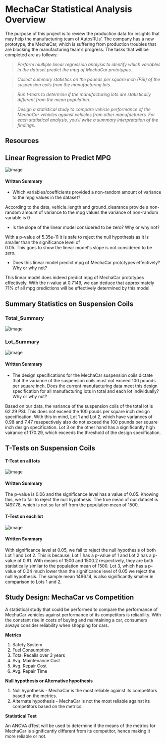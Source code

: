 # MechaCar Statistical Analysis Overview

The purpose of this project is to review the production data for insights that may help the manufacturing team of AutosRUs’. The company has a new prototype, the MechaCar, which is suffering from production troubles that are blocking the manufacturing team’s progress. The tasks that will be completed are as follows:

> _Perform multiple linear regression analysis to identify which variables in the dataset predict the mpg of MechaCar prototypes._

> _Collect summary statistics on the pounds per square inch (PSI) of the suspension coils from the manufacturing lots._

> _Run t-tests to determine if the manufacturing lots are statistically different from the mean population._

> _Design a statistical study to compare vehicle performance of the MechaCar vehicles against vehicles from other manufacturers. For each statistical analysis, you’ll write a summary interpretation of the findings._

## Resources

## Linear Regression to Predict MPG

![image](https://user-images.githubusercontent.com/102786356/180637805-1c7b3df7-56fe-4948-8ef3-5cf148dc2ec1.png)

#### Written Summary

* Which variables/coefficients provided a non-random amount of variance to the mpg values in the dataset?

According to the data, vehicle_length and ground_clearance provide a non-random amount of variance to the mpg values 
the variance of non-random variable is 0

* Is the slope of the linear model considered to be zero? Why or why not?

With a p-value of 5.35e-11 it is safe to reject the null hypothesis as it is smaller than the significance level of  
0.05. This goes to show the linear model's slope is not considered to be zero. 

* Does this linear model predict mpg of MechaCar prototypes effectively? Why or why not?

This linear model does indeed predict mpg of MechaCar prototypes effectively. With the r-value at 0.7149, we can deduce
that approximately 71% of all mpg predictions will be effectively determined by this model. 

## Summary Statistics on Suspension Coils

### Total_Summary
![image](https://user-images.githubusercontent.com/102786356/180638094-33c04ef5-5622-41f9-8890-8084d318ddf7.png)


### Lot_Summary
![image](https://user-images.githubusercontent.com/102786356/180638171-88aa52c5-d72c-4a59-9fa0-1db7e554486d.png)

#### Written Summary

* The design specifications for the MechaCar suspension coils dictate that the variance of the suspension coils must not exceed 100 pounds per square inch. Does the current manufacturing data meet this design specification for all manufacturing lots in total and each lot individually? Why or why not?

Based on our data, the variance of the suspension coils of the total lot is 62.29 PSI. This does not exceed the 100 pouds per square inch design specification. 
With this in mind, Lot 1 and Lot 2, which have variances of 0.98 and 7.47 resepectively also do not exceed the 100 pounds per square inch design specification. 
Lot 3 on the other hand has a significantly high vairance of 170.29, which exceeds the threshold of the design specification. 



## T-Tests on Suspension Coils
#### T-Test on all lots

![image](https://user-images.githubusercontent.com/102786356/180638935-83e77f8b-49cd-47be-ae3d-45a207f65931.png)

#### Written Summary
The p-value is 0.06 and the significance level has a value of 0.05. Knowing this, we to fail to reject the null hypothesis. The true mean of our dataset is 1497.78, 
which is not so far off from the population mean of 1500. 


#### T-Test on each lot

![image](https://user-images.githubusercontent.com/102786356/180639027-3bb1dd07-db23-4f20-8d7c-95c62d316438.png)

#### Written Summary
With significance level at 0.05, we fail to reject the null hypothesis of both Lot 1 and Lot 2. This is because, Lot 1 has a p-value of 1 and Lot 2 has a p-value of 0.61. With means of 1500 and 1500.2 respectively, they are both statistically similar to the population mean of 1500. 
Lot 3, which has a p-value of 0.04 much lower than the significance level of 0.05 we reject the null hypothesis. The sample mean 1496.14, is also significantly smaller in comparison to Lots 1 and 2. 


## Study Design: MechaCar vs Competition
A statistical study that could be performed to compare the performance of MechaCar vehicles against performance of its competitors is reliability. With the constant rise in costs of buying and maintaining a car, consumers always consider reliability when shopping for cars.  

**Metrics**
1. Safety System
2. Fuel Consumption
3. Total Recalls over 3 years
4. Avg. Maintenance Cost
5. Avg. Repair Cost
6. Avg. Repair Time

**Null hypothesis or Alternative hypothesis**
1. Null hypothesis - MechaCar is the most reliable against its competitors based on the metrics.
2. Alternate hypothesis - MechaCar is not the most reliable against its competitors based on the metrics.

**Statistical Test**

An ANOVA dTest will be used to determine if the means of the metrics for MechaCar is significantly different from its competitor, hence making it more reliable or not.   


